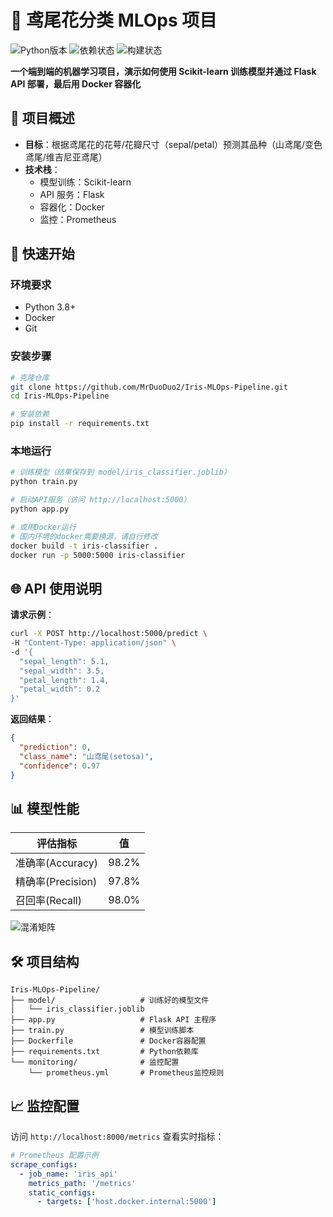 
# 🌸 鸢尾花分类 MLOps 项目

![Python版本](https://img.shields.io/badge/Python-3.8%2B-blue)
![依赖状态](https://img.shields.io/badge/dependencies-up%20to%20date-brightgreen)
![构建状态](https://img.shields.io/badge/build-passing-success)

**一个端到端的机器学习项目，演示如何使用 Scikit-learn 训练模型并通过 Flask API 部署，最后用 Docker 容器化**

## 📌 项目概述
- **目标**：根据鸢尾花的花萼/花瓣尺寸（sepal/petal）预测其品种（山鸢尾/变色鸢尾/维吉尼亚鸢尾）
- **技术栈**：
  - 模型训练：Scikit-learn
  - API 服务：Flask
  - 容器化：Docker
  - 监控：Prometheus

## 🚀 快速开始
### 环境要求
- Python 3.8+
- Docker
- Git

### 安装步骤
```bash
# 克隆仓库
git clone https://github.com/MrDuoDuo2/Iris-MLOps-Pipeline.git
cd Iris-MLOps-Pipeline

# 安装依赖
pip install -r requirements.txt
```

### 本地运行
```bash
# 训练模型（结果保存到 model/iris_classifier.joblib）
python train.py

# 启动API服务（访问 http://localhost:5000）
python app.py

# 或用Docker运行
# 国内环境的docker需要换源，请自行修改
docker build -t iris-classifier .
docker run -p 5000:5000 iris-classifier
```

## 🌐 API 使用说明
**请求示例**：
```bash
curl -X POST http://localhost:5000/predict \
-H "Content-Type: application/json" \
-d '{
  "sepal_length": 5.1,
  "sepal_width": 3.5,
  "petal_length": 1.4,
  "petal_width": 0.2
}'
```

**返回结果**：
```json
{
  "prediction": 0,
  "class_name": "山鸢尾(setosa)",
  "confidence": 0.97
}
```

## 📊 模型性能
| 评估指标       | 值    |
|---------------|-------|
| 准确率(Accuracy) | 98.2% |
| 精确率(Precision)| 97.8% |
| 召回率(Recall)  | 98.0% |

![混淆矩阵](docs/confusion_matrix.png)

## 🛠️ 项目结构
```
Iris-MLOps-Pipeline/
├── model/                   # 训练好的模型文件
│   └── iris_classifier.joblib
├── app.py                   # Flask API 主程序
├── train.py                 # 模型训练脚本
├── Dockerfile               # Docker容器配置
├── requirements.txt         # Python依赖库
└── monitoring/              # 监控配置
    └── prometheus.yml       # Prometheus监控规则
```

## 📈 监控配置
访问 `http://localhost:8000/metrics` 查看实时指标：
```yaml
# Prometheus 配置示例
scrape_configs:
  - job_name: 'iris_api'
    metrics_path: '/metrics'
    static_configs:
      - targets: ['host.docker.internal:5000']
```
